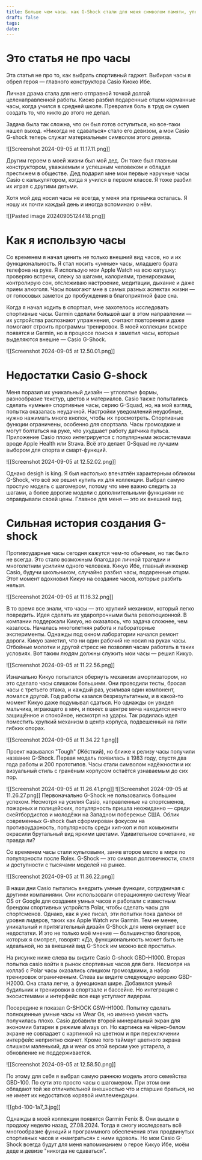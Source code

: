 ```yaml
---
title: Больше чем часы. как G-Shock стали для меня символом памяти, упорства и победы
draft: false
tags: 
date:
---
```

# Это статья не про часы

Эта статья не про то, как выбрать спортивный гаджет. Выбирая часы я обрел героя — главного конструктора Casio Киоко Ибе.

Личная драма стала для него отправной точкой долгой целенаправленной работы. Киоко разбил подаренные отцом карманные часы, когда учился в средней школе. Превратив боль в труд он сумел создать то, что никто до этого не делал.

Задача была так сложна, что он был готов оступиться, но все-таки  нашел выход. «Никогда не сдаваться» стало его девизом, а мои Casio G-shock теперь служат материальным символом этого девиза.

![[Screenshot 2024-09-05 at 11.17.11.png]]

Другим героем в моей жизни был мой дед. Он тоже был главным конструктором, уважаемым и успешным человеком и обладал престижем в обществе. Дед подарил мне мои первые наручные часы Casio с калькулятором, когда я учился в первом классе. Я тоже разбил их играя с другими детьми.

Хотя мой дед носил часы не всегда, у меня эта привычка осталась. Я ношу их почти каждый день и иногда вспоминаю о нём.

![[Pasted image 20240905124418.png]]

# Как я использую часы

Со временем я начал ценить не только внешний вид часов, но и их функциональность. Я стал носить «умные» часы, младшего брата телефона на руке. Я использую мои Apple Watch на всю катушку: проверяю встречи, слежу за шагами, калориями, тренировками, контролирую сон, отслеживаю настроение, медитации, дыхание и даже прием алкоголя. Часы помогают мне в самых разных аспектах жизни — от голосовых заметок до пробуждения в благоприятной фазе сна.

Когда я начал ходить в спортзал, мне захотелось исследовать спортивные часы. Garmin сделали большой шаг в этом направлении — их устройства распознают упражнения, считают повторения и даже помогают строить программы тренировок. В моей коллекции вскоре появятся и Garmin, но в процессе поиска я заметил часы, которые выделяются внешне — Casio G-Shock.

![[Screenshot 2024-09-05 at 12.50.01.png]]
# Недостатки Casio G-shock

Меня поразил их уникальный дизайн — угловатые формы, разнообразие текстур, цветов и материалов. Casio также попытались сделать «умные» спортивные часы, серию G-Squad, но, на мой взгляд, попытка оказалась неудачной. Настройки уведомлений неудобные, нужно нажимать много кнопок, чтобы их просмотреть. Спортивные функции ограничены, особенно для спортзала. Часы громоздкие и могут болтаться на руке, что ухудшает работу датчика пульса. Приложение Casio плохо интегрируется с популярными экосистемами вроде Apple Health или Strava. Всё это делает G-Squad не лучшим выбором для спорта и смарт-функций.

![[Screenshot 2024-09-05 at 12.52.02.png]]

Однако desigh is king. Я был настолько впечатлён характерным обликом G-Shock, что всё же решил купить их для коллекции. Выбрал самую простую модель с шагомером, потому что мне важно следить за шагами, а более дорогие модели с дополнительными функциями не оправдывали своей цены. Главное для меня — это их внешний вид.
# Сильная история создания G-shock

Противоударные часы сегодня кажутся чем-то обычным, но так было не всегда. Это стало возможным благодаря личной трагедии и многолетним усилиям одного человека. Кикуо Ибе, главный инженер Casio, будучи школьником, случайно разбил часы, подаренные отцом. Этот момент вдохновил Кикуо на создание часов, которые разбить нельзя.

![[Screenshot 2024-09-05 at 11.16.32.png]]

В то время все знали, что часы — это хрупкий механизм, который легко повредить. Идея сделать их ударопрочными была революционной. В компании поддержали Кикуо, но оказалось, что задача сложнее, чем казалось. Началась многолетняя работа и лабораторные эксперименты. Однажды под окном лаборатории начался ремонт дороги. Кикуо заметил, что ни один рабочий не носил на руках часы. Отбойные молотки и другой стресс не позволял часам работать в таких условиях. Вот таким людям должны служить мои часы — решил Кикуо.

![[Screenshot 2024-09-05 at 11.22.56.png]]

Изначально Кикуо попытался обернуть механизм амортизатором, но это сделало часы слишком большими. Они проводили тесты, бросая часы с третьего этажа, и каждый раз, усиливая один компонент, ломался другой. Год работы казался безрезультатным, и в какой-то момент Кикуо даже подумывал сдаться. Но однажды он увидел мальчика, играющего в мяч, и понял: в центре мяча находится нечто защищённое и спокойное, несмотря на удары. Так родилась идея поместить хрупкий механизм в центр корпуса, подвешенный на пяти гибких опорах.

![[Screenshot 2024-09-05 at 11.34.22 1.png]]

Проект назывался "Tough" (Жёсткий), но ближе к релизу часы получили название G-Shock. Первая модель появилась в 1983 году, спустя два года работы и 200 прототипов. Часы стали символом надёжности и их визуальный стиль с гранёным корпусом остаётся узнаваемым до сих пор.

![[Screenshot 2024-09-05 at 11.26.41.png]]
![[Screenshot 2024-09-05 at 11.26.27.png]]
Первоначально G-Shock не пользовались большим успехом. Несмотря на усилия Casio, направленные на спортсменов, пожарных и полицейских, популярность пришла неожиданно — среди скейтбордистов и молодёжи на Западном побережье США. Облик современных G-shock был сформирован фокусом на противоударность, популярность среди хип-хоп и поп комьюнити окрасили брутальный вид яркими цветами. Удивительное сочетание, не правда ли?

Со временем часы стали культовыми, заняв второе место в мире по популярности после Rolex. G-Shock — это символ долговечности, стиля и доступности с тысячами моделей на рынке.

![[Screenshot 2024-09-05 at 11.36.22.png]]

В наши дни Casio пытались внедрить умные функции, сотрудничая с другими компаниями. Они использовали операционную систему Wear OS от Google для создания умных часов и работали с известным брендом спортивных устройств Polar, чтобы сделать часы для спортсменов. Однако, как я уже писал, эти попытки пока далеки от уровня лидеров, таких как Apple Watch или Garmin. Тем не менее, уникальный и притягательный дизайн G-Shock для меня окупает все недостатки. И это не только моё мнение — большинство блогеров, которых я смотрел, говорят: «Да, функциональность может быть не идеальной, но за внешний вид G-Shock им можно всё простить».

На рисунке ниже слева вы видите Casio G-shock GBD-H1000. Вторая попытка casio войти в рынок спортивных часов для бега. Несмотря на коллаб с Polar часы оказались слишком громоздкими, а набор тренировок ограниченным. Слева вы видите следующую версию GBD-H2000. Она стала легче, а функционал шире. Добавился умный будильник и тренировки в спортзале и бассейне. Но интеграция с экосистемами и интерфейс все еще уступают лидерам.

Посередине я показал G-SHOCK GSW-H1000. Попытку сделать полноценные умные часы на Wear Os, но именно умная часть получилась плохо. Casio добавили второй минеральный экран для экономии батареи в режиме always on. Но картинка на чёрно-белом экране не совпадает с картинкой на цветном и при переключении интерфейс неприятно скачет. Кроме того таймаут цветного экрана слишком маленький, да и wear os этой версии уже устарела, а обновление не поддерживается.

![[Screenshot 2024-09-05 at 12.58.50.png]]

По этому для себя я выбрал самую раннюю модель этого семейства GBD-100. По сути это просто часы с шагомером. При этом они обладают той же отличительной внешностью что и старшие браться, но не имеет их недостатков корявой имплемендации.

![[gbd-100-1a7_3.jpg]]

Однажды в моей коллекции появятся Garmin Fenix 8. Они вышли в продажу неделю назад, 27.08.2024. Тогда я смогу исследовать всё многообразие функций и программного обеспечения этих продвинутых спортивных часов и «наиграться» с ними вдоволь. Но мои Casio G-Shock всегда будут для меня напоминанием о герое Кикуо Ибе, моём деде и девизе "никогда не сдаваться".